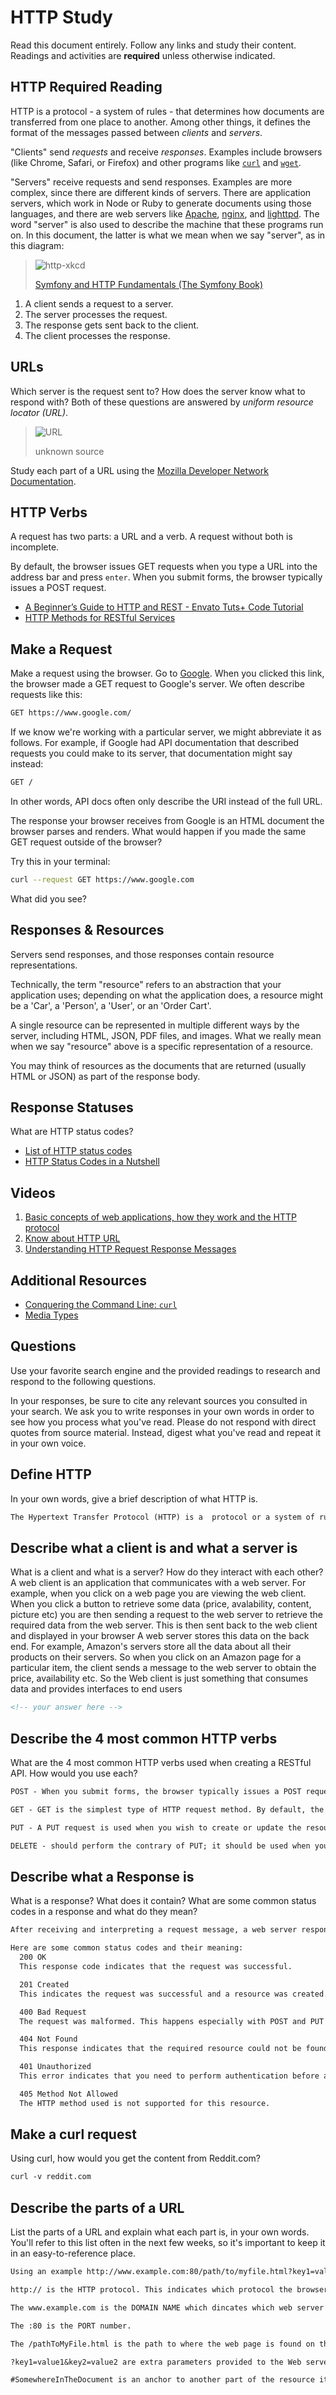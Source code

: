 # HTTP Study

Read this document entirely. Follow any links and study their content. Readings
and activities are **required** unless otherwise indicated.

## HTTP Required Reading

HTTP is a protocol - a system of rules - that determines how documents are
transferred from one place to another. Among other things, it defines the format
of the messages passed between *clients* and *servers*.

"Clients" send *requests* and receive *responses*. Examples include browsers
(like Chrome, Safari, or Firefox) and other programs like
[`curl`](http://curl.haxx.se/docs/) and
[`wget`](http://www.gnu.org/software/wget/manual/wget.html).

"Servers" receive requests and send responses. Examples are more complex, since
there are different kinds of servers. There are application servers, which work
in Node or Ruby to generate documents using those languages, and there are web
servers like [Apache](http://httpd.apache.org/), [nginx](http://nginx.com/), and
[lighttpd](https://www.lighttpd.net). The word "server" is also used to describe
the machine that these programs run on. In this document, the latter is what we
mean when we say "server", as in this diagram:

> ![http-xkcd](https://cloud.githubusercontent.com/assets/388761/12621764/0ffb527e-c4f0-11e5-87ae-d597e3835fcd.png)
>
> [Symfony and HTTP Fundamentals (The Symfony Book)](http://symfony.com/doc/current/book/http_fundamentals.html)

1.  A client sends a request to a server.
1.  The server processes the request.
1.  The response gets sent back to the client.
1.  The client processes the response.

## URLs

Which server is the request sent to? How does the server know what to respond
with? Both of these questions are answered by *uniform resource locator (URL)*.

> ![URL](https://cloud.githubusercontent.com/assets/388761/12622184/2c0143dc-c4f2-11e5-84af-55f723dd6639.png)
>
> unknown source

Study each part of a URL using the [Mozilla Developer Network
Documentation](https://developer.mozilla.org/en-US/docs/Learn/Common_questions/What_is_a_URL).

## HTTP Verbs

A request has two parts: a URL and a verb. A request without both is incomplete.

By default, the browser issues GET requests when you type a URL into the address
bar and press `enter`. When you submit forms, the browser typically issues a
POST request.

-   [A Beginner’s Guide to HTTP and REST - Envato Tuts+ Code Tutorial](http://code.tutsplus.com/tutorials/a-beginners-guide-to-http-and-rest--net-16340)
-   [HTTP Methods for RESTful Services](http://www.restapitutorial.com/lessons/httpmethods.html)

## Make a Request

Make a request using the browser. Go to [Google](https://www.google.com). When
you clicked this link, the browser made a GET request to Google's server. We
often describe requests like this:

```txt
GET https://www.google.com/
```

If we know we're working with a particular server, we might abbreviate
it as follows. For example, if Google had API documentation that described
requests you could make to its server, that documentation might say instead:

```txt
GET /
```

In other words, API docs often only describe the URI instead of the full URL.

The response your browser receives from Google is an HTML document the browser
parses and renders. What would happen if you made the same GET request outside
of the browser?

Try this in your terminal:

```sh
curl --request GET https://www.google.com
```

What did you see?

## Responses & Resources

Servers send responses, and those responses contain resource representations.

Technically, the term "resource" refers to an abstraction that your application
uses; depending on what the application does, a resource might be a 'Car', a
'Person', a 'User', or an 'Order Cart'.

A single resource can be represented in multiple different ways by the server,
including HTML, JSON, PDF files, and images. What we really mean when we say
"resource" above is a specific representation of a resource.

You may think of resources as the documents that are returned (usually HTML or
JSON) as part of the response body.

## Response Statuses

What are HTTP status codes?

-   [List of HTTP status codes](https://en.wikipedia.org/wiki/List_of_HTTP_status_codes)
-   [HTTP Status Codes in a Nutshell](https://twitter.com/stevelosh/status/372740571749572610)

## Videos

1.  [Basic concepts of web applications, how they work and the HTTP protocol](https://www.youtube.com/watch?v=RsQ1tFLwldY)
1.  [Know about HTTP URL](https://www.youtube.com/watch?v=ADQ_rhefgEk)
1.  [Understanding HTTP Request Response Messages](https://www.youtube.com/watch?v=sxiRFwQ1RJ4)

## Additional Resources

-   [Conquering the Command Line: `curl`](http://conqueringthecommandline.com/book/curl)
-   [Media Types](http://en.wikipedia.org/wiki/Internet_media_type)

## Questions

Use your favorite search engine and the provided readings to research and
respond to the following questions.

In your responses, be sure to cite any relevant sources you consulted in your
search. We ask you to write responses in your own words in order to see how you
process what you've read. Please do not respond with direct quotes from source
material. Instead, digest what you've read and repeat it in your own voice.

## Define HTTP

In your own words, give a brief description of what HTTP is.

```md
The Hypertext Transfer Protocol (HTTP) is a  protocol or a system of rules allowing for communication on the Web. Web clients can talk to Web servers using this protocol.  HTTP is the underlying protocol used by the World Wide Web and this protocol defines how messages are formatted and transmitted, and what actions Web servers and browsers should take in response to various commands. For example, when you enter a URL (www.google.com) in your browser, this actually sends an HTTP command to the Web server directing it to fetch and transmit the requested Web page
```

## Describe what a client is and what a server is

 What is a client and what is a server? How do they interact with each other?
 A web client is an application that communicates with a web server. For example, when you click on a
 web page you are viewing the web client. When you click a button to retrieve some data (price, avalability, content, picture etc) you are then sending a request to the web server to retrieve the
 required data from the web server. This is then sent back to the web client and displayed in your
 browser
 A web server stores this data on the back end. For example, Amazon's servers store all the data about all their products on their servers. So when you click on an Amazon page for a particular item, the client sends a message to the web server to obtain the price, availability etc. So the Web client is just something that consumes data and provides interfaces to end users

```md
<!-- your answer here -->
```

## Describe the 4 most common HTTP verbs

What are the 4 most common HTTP verbs used when creating a RESTful API. How
would you use each?

```md
POST - When you submit forms, the browser typically issues a POST request. For example checking on hotel availability on hotel.com

GET - GET is the simplest type of HTTP request method. By default, the browser issues GET requests when you type a URL into the address bar. It is the one that browsers use each time you click a link or type a URL into the address bar. For example, just typing in www.cnn.com.  It instructs the server to transmit the data identified by the URL to the client. Data should never be modified on the server side as a result of a GET request.

PUT - A PUT request is used when you wish to create or update the resource identified by the URL

DELETE - should perform the contrary of PUT; it should be used when you want to delete the resource identified by the URL of the request.
```

## Describe what a Response is

What is a response? What does it contain? What are some common status codes in a
response and what do they mean?

```md
After receiving and interpreting a request message, a web server responds with an HTTP response message. The HTTP response should specify the content type of the body. This is done in the header, in the Content-Type field; for instance: Content/Type: application/json

Here are some common status codes and their meaning:
  200 OK
  This response code indicates that the request was successful.

  201 Created
  This indicates the request was successful and a resource was created. It is used to confirm success of a PUT or POST request.

  400 Bad Request
  The request was malformed. This happens especially with POST and PUT requests, when the data does not pass validation, or is in the wrong format.

  404 Not Found
  This response indicates that the required resource could not be found. This is generally returned to all requests which point to a URL with no corresponding resource.

  401 Unauthorized
  This error indicates that you need to perform authentication before accessing the resource.

  405 Method Not Allowed
  The HTTP method used is not supported for this resource.


```

## Make a curl request

Using curl, how would you get the content from Reddit.com?

```md
curl -v reddit.com
```

## Describe the parts of a URL

List the parts of a URL and explain what each part is, in your own words. You'll
refer to this list often in the next few weeks, so it's important to keep it in
an easy-to-reference place.

```md
Using an example http://www.example.com:80/path/to/myfile.html?key1=value1&key2=value2#SomewhereInTheDocument

http:// is the HTTP protocol. This indicates which protocol the browser must use.

The www.example.com is the DOMAIN NAME which dincates which web server is  been requested.

The :80 is the PORT number.

The /pathToMyFile.html is the path to where the web page is found on the web server.

?key1=value1&key2=value2 are extra parameters provided to the Web server. Those parameters are a list of key/value pairs separated with the & symbol. The Web server can use those parameters to do extra stuff before returning the resource

#SomewhereInTheDocument is an anchor to another part of the resource itself. An anchor represents a sort of "bookmark" inside the resource, giving the browser the directions to show the content located at that "bookmarked" spot.

```
